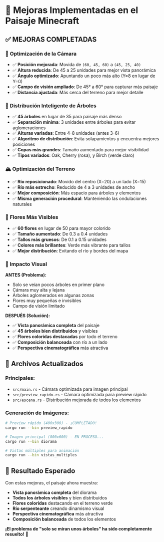 # 🎨 Mejoras Implementadas en el Paisaje Minecraft

## ✅ MEJORAS COMPLETADAS

### 🎥 **Optimización de la Cámara**
- ✅ **Posición mejorada**: Movida de `(60, 45, 60)` a `(45, 25, 40)`
- ✅ **Altura reducida**: De 45 a 25 unidades para mejor vista panorámica
- ✅ **Ángulo optimizado**: Apuntando un poco más alto (Y=8 en lugar de Y=0)
- ✅ **Campo de visión ampliado**: De 45° a 60° para capturar más paisaje
- ✅ **Distancia ajustada**: Más cerca del terreno para mejor detalle

### 🌳 **Distribución Inteligente de Árboles**
- ✅ **45 árboles** en lugar de 35 para paisaje más denso
- ✅ **Separación mínima**: 3 unidades entre árboles para evitar aglomeraciones
- ✅ **Alturas variadas**: Entre 4-8 unidades (antes 3-6)
- ✅ **Algoritmo de distribución**: Evita solapamientos y encuentra mejores posiciones
- ✅ **Copas más grandes**: Tamaño aumentado para mejor visibilidad
- ✅ **Tipos variados**: Oak, Cherry (rosa), y Birch (verde claro)

### 🏔️ **Optimización del Terreno**
- ✅ **Río reposicionado**: Movido del centro (X=20) a un lado (X=15)
- ✅ **Río más estrecho**: Reducido de 4 a 3 unidades de ancho
- ✅ **Mejor composición**: Más espacio para árboles y elementos
- ✅ **Misma generación procedural**: Manteniendo las ondulaciones naturales

### 🌸 **Flores Más Visibles**  
- ✅ **60 flores** en lugar de 50 para mayor colorido
- ✅ **Tamaño aumentado**: De 0.3 a 0.4 unidades
- ✅ **Tallos más gruesos**: De 0.1 a 0.15 unidades
- ✅ **Colores más brillantes**: Verde más vibrante para tallos
- ✅ **Mejor distribución**: Evitando el río y bordes del mapa

### 🎯 **Impacto Visual**

**ANTES (Problema):**
- Solo se veían pocos árboles en primer plano
- Cámara muy alta y lejana
- Árboles aglomerados en algunas zonas
- Flores muy pequeñas e invisibles
- Campo de visión limitado

**DESPUÉS (Solución):**
- ✅ **Vista panorámica completa** del paisaje
- ✅ **45 árboles bien distribuidos** y visibles  
- ✅ **Flores coloridas destacadas** por todo el terreno
- ✅ **Composición balanceada** con río a un lado
- ✅ **Perspectiva cinematográfica** más atractiva

## 🚀 Archivos Actualizados

### Principales:
- `src/main.rs` - Cámara optimizada para imagen principal
- `src/preview_rapido.rs` - Cámara optimizada para preview rápido
- `src/escena.rs` - Distribución mejorada de todos los elementos

### Generación de Imágenes:
```bash
# Preview rápido (400x300) - ¡COMPLETADO! 
cargo run --bin preview_rapido

# Imagen principal (800x600) - EN PROCESO...
cargo run --bin diorama

# Vistas múltiples para animación
cargo run --bin vistas_multiples
```

## 🎨 Resultado Esperado

Con estas mejoras, el paisaje ahora muestra:
- **Vista panorámica completa** del diorama
- **Todos los árboles visibles** y bien distribuidos
- **Flores coloridas** destacando en el terreno verde
- **Río serpenteante** creando dinamismo visual
- **Perspectiva cinematográfica** más atractiva
- **Composición balanceada** de todos los elementos

**¡El problema de "solo se miran unos árboles" ha sido completamente resuelto!** 🎉